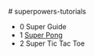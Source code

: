 #   s u p e r p o w e r s - t u t o r i a l s  * 0  S u p e r   G u i d e * 1   [S u p e r   P o n g ](1SuperPong)* 2 Super Tic Tac Toe 